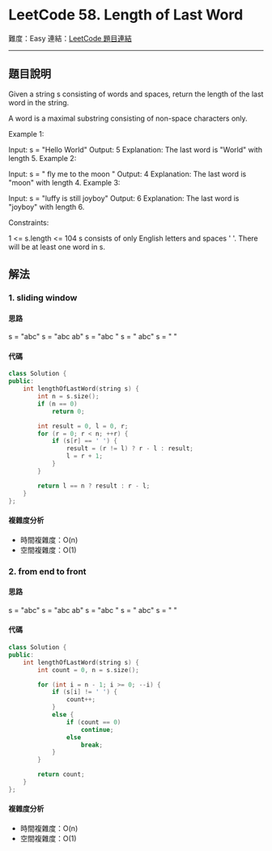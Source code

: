 # LeetCode 58. Length of Last Word

難度：Easy
連結：[LeetCode 題目連結](https://leetcode.com/problems/length-of-last-word/description/)

---

## 題目說明
    
Given a string s consisting of words and spaces, return the length of the last word in the string.

A word is a maximal substring consisting of non-space characters only.

 

Example 1:

Input: s = "Hello World"
Output: 5
Explanation: The last word is "World" with length 5.
Example 2:

Input: s = "   fly me   to   the moon  "
Output: 4
Explanation: The last word is "moon" with length 4.
Example 3:

Input: s = "luffy is still joyboy"
Output: 6
Explanation: The last word is "joyboy" with length 6.
 

Constraints:

1 <= s.length <= 104
s consists of only English letters and spaces ' '.
There will be at least one word in s.

## 解法
### 1. sliding window
#### 思路

s = "abc"
s = "abc ab"
s = "abc "
s = " abc"
s = " "

#### 代碼
```c++
class Solution {
public:
    int lengthOfLastWord(string s) {
        int n = s.size();
        if (n == 0)
            return 0;

        int result = 0, l = 0, r;
        for (r = 0; r < n; ++r) {
            if (s[r] == ' ') {
                result = (r != l) ? r - l : result;
                l = r + 1;
            }
        }

        return l == n ? result : r - l;
    }
};
```

#### 複雜度分析

- 時間複雜度：O(n)
- 空間複雜度：O(1)

### 2. from end to front
#### 思路

s = "abc"
s = "abc ab"
s = "abc "
s = " abc"
s = " "

#### 代碼
```c++
class Solution {
public:
    int lengthOfLastWord(string s) {
        int count = 0, n = s.size();

        for (int i = n - 1; i >= 0; --i) {
            if (s[i] != ' ') {
                count++;
            }
            else {
                if (count == 0)
                    continue;
                else
                    break;
            }
        }

        return count;
    }
};
```

#### 複雜度分析

- 時間複雜度：O(n)
- 空間複雜度：O(1)
